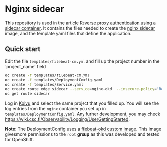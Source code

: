 # Nginx sidecar

This repository is used in the article [Reverse proxy authentication using a sidecar container](http://docs.csc.fi/cloud/rahti/tutorials/sidecar_proxy_authentication/). It contains the files needed to create the [nginx sidecar](https://hub.docker.com/repository/docker/lvarin/nginx-sidecar) image, and the template yaml files that define the application.

## Quick start

Edit the file `templates/filebeat-cm.yml` and fill up the project number in the `project_name' field

```sh
oc create -f templates/filebeat-cm.yml
oc create -f templates/DeploymentConfig.yaml
oc create -f templates/Service.yaml
oc create route edge sidecar --service=nginx-okd  --insecure-policy='Redirect'
oc get route sidecar
```

Log in [Koivu](https://koivu.wood.csc.fi/) and select the same project that you filled up. You will see the log entries from the `nginx` container you set up in `templates/DeploymentConfig.yaml`. Any furher development, you may check <https://wiki.csc.fi/Observability/Logging/UserGettingStarted>.

**Note**: The DeploymentConfig uses a [filebeat-okd custom image](https://github.com/lvarin/filebeat-okd). This image givesmore permissions to the `root` **group** as this was developed and tested for OpenShift.
